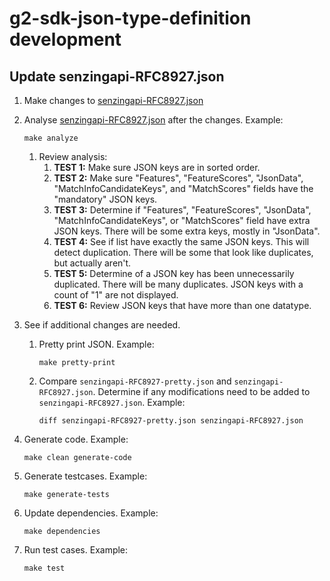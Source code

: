 # g2-sdk-json-type-definition development

## Update senzingapi-RFC8927.json

1. Make changes to [senzingapi-RFC8927.json](../senzingapi-RFC8927.json)
1. Analyse [senzingapi-RFC8927.json](../senzingapi-RFC8927.json) after the changes.
   Example:

    ```console
    make analyze
    ```

    1. Review analysis:
        1. **TEST 1:** Make sure JSON keys are in sorted order.
        1. **TEST 2:** Make sure "Features", "FeatureScores", "JsonData", "MatchInfoCandidateKeys", and "MatchScores" fields have the "mandatory" JSON keys.
        1. **TEST 3:** Determine if "Features", "FeatureScores", "JsonData", "MatchInfoCandidateKeys", or "MatchScores" field have extra JSON keys.
        There will be some extra keys, mostly in "JsonData".
        1. **TEST 4:** See if list have exactly the same JSON keys.
        This will detect duplication.
        There will be some that look like duplicates, but actually aren't.
        1. **TEST 5:** Determine of a JSON key has been unnecessarily duplicated.
        There will be many duplicates.
        JSON keys with a count of "1" are not displayed.
        1. **TEST 6:** Review JSON keys that have more than one datatype.

1. See if additional changes are needed.

    1. Pretty print JSON.
       Example:

        ```console
        make pretty-print
        ```

    1. Compare  `senzingapi-RFC8927-pretty.json` and `senzingapi-RFC8927.json`.
    Determine if any modifications need to be added to `senzingapi-RFC8927.json`.
    Example:

        ```console
        diff senzingapi-RFC8927-pretty.json senzingapi-RFC8927.json
        ```

1. Generate code.
   Example:

    ```console
    make clean generate-code
    ```

1. Generate testcases.
   Example:

    ```console
    make generate-tests
    ```

1. Update dependencies.
   Example:

     ```console
     make dependencies
     ```

1. Run test cases.
   Example:

    ```console
    make test
    ```
